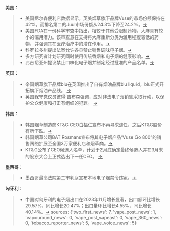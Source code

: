美国：
> - 美国尼尔森便利店数据显示，英美烟草旗下品牌Vuse的市场份额保持在42%，而排名第二的Juul市场份额从24.3%下降至24.2%。[→](https://www.2firsts.cn/news/detail?id=8233)
> - 美国FDA在一份科学审查中指出，相较于其他受限制药物，大麻具有较小的滥用潜力。该审查意在支持将大麻重新分类为滥用程度较低的药物，并强调其在医疗治疗中的潜在作用。[→](https://www.2firsts.cn/news/detail?id=8260)
> - 科罗拉多州提出法案允许各县禁止销售调味电子烟。[→](https://vaporvoice.net/2024/01/15/colorado-bill-would-allow-counties-to-ban-flavors/)
> - 多方研究者计划研究同时使用传统香烟和电子烟的健康影响。[→](https://vaporvoice.net/2024/01/15/researchers-to-study-impact-of-dual-use/)
> - 弗吉尼亚州提议禁止口味化电子烟并制定经过批准的产品名单。[→](https://vaporvoice.net/2024/01/13/virginia-proposes-flavor-ban-approved-product-list/)

英国：
> - 帝国烟草旗下品牌blu在英国推出了自有烟油品牌blu liquid，blu正式开拓旗下烟油产品线。 [→](https://www.2firsts.cn/news/detail?id=8203)
> - 英国保守党议员彼得·吉布森强调，应对非法电子烟销售采取行动，以保护公众健康和打击有组织的犯罪。 [→](https://www.2firsts.cn/news/detail?id=8207)

韩国：
> - 韩国烟草制造商KT&G CEO白福仁宣布不再寻求连任，之后KT&G股价有所下跌。[→](https://www.2firsts.cn/news/detail?id=8261)
> - 韩国烟草公司BAT Rosmans宣布将其电子烟产品“Vuse Go 800”的销售网络扩展至全国3万家便利店和烟草商。[→](https://www.2firsts.cn/news/detail?id=8255)
> - KT&G公布了CEO候选人名单，计划于2月底确定最终候选人并在3月末的股东大会上正式选出下一任CEO。 [→](https://www.2firsts.cn/news/detail?id=8260)

墨西哥：
> - 墨西哥最高法院第二审判庭宣布本地电子烟禁令违宪。[→](https://www.vapingpost.com/2024/01/14/mexicos-vape-ban-deemed-unconstitutional/)

匈牙利：
> - 中国对匈牙利的电子烟出口在2023年11月增长显著，出口额环比增长29.57%，同比增长20.47%；出口量环比增长4.55%，同比增长40.14%。[→](https://www.2firsts.cn/news/detail?id=8231)
sources:
{'two_first_news': 7, 'vape_post_news': 1, 'vapouround_news': 0, 'vape_post_vapeast': 0, 'vape_360_news': 0, 'tobacco_reporter_news': 5, 'vape_voice_news': 5}